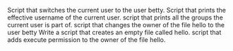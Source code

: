 Script that switches the current user to the user betty.
Script that prints the effective username of the current user.
script that prints all the groups the current user is part of.
script that changes the owner of the file hello to the user betty
Write a script that creates an empty file called hello.
script that adds execute permission to the owner of the file hello.
